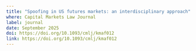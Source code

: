 ```yaml
---
title: "Spoofing in US futures markets: an interdisciplinary approach"
where: Capital Markets Law Journal
label: journal
date: September 2025
doi: https://doi.org/10.1093/cmlj/kmaf012
link: https://doi.org/10.1093/cmlj/kmaf012
---
```

